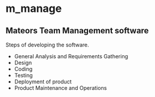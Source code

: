 # m_manage

## Mateors Team Management software

Steps of developing the software.

* General Analysis and Requirements Gathering
*  Design
* Coding
* Testing
* Deployment of product
* Product Maintenance and Operations
